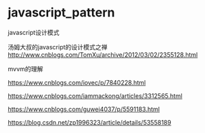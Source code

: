 # javascript_pattern
javascript设计模式

汤姆大叔的javascript的设计模式之禅
http://www.cnblogs.com/TomXu/archive/2012/03/02/2355128.html


mvvm的理解

https://www.cnblogs.com/iovec/p/7840228.html

https://www.cnblogs.com/iammackong/articles/3312565.html


https://www.cnblogs.com/guwei4037/p/5591183.html


https://blog.csdn.net/zp1996323/article/details/53558189
